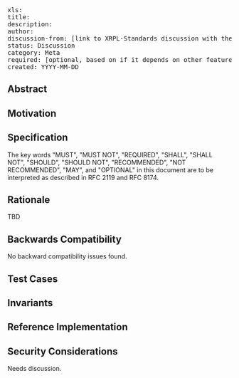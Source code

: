 <pre>
xls: <XLS number>
title: <The title is a few words, not a complete sentence>
description: <Description is one full (short) sentence>
author: <a comma separated list of the author(s)>
discussion-from: [link to XRPL-Standards discussion with the same XLS number]
status: Discussion
category: Meta
required: [optional, based on if it depends on other features]
created: YYYY-MM-DD
</pre>

<!--
  This is the suggested template for new XLS specifications. After you have filled in the requisite fields, please delete these comments.
  
  The requirements to sections depend on the type of proposal. For example, amendments require some information that may not be relevant for other kinds of proposals. Please adapt the template as appropriate.

  The title should be 44 characters or less.

  TODO: Remove this comment before submitting
-->

## Abstract

<!--
  The Abstract is a multi-sentence (short paragraph) technical summary. This should be a very terse and human-readable version of the specification section. Someone should be able to read only the abstract to get the gist of what this specification does.

  TODO: Remove this comment before submitting
-->

## Motivation

<!--
  This section is optional.

  The motivation section should include a description of any nontrivial problems the XLS solves. It should not describe how it solves those problems, unless it is not immediately obvious. It should not describe why the XLS should be made into a standard, unless it is not immediately obvious.

  With a few exceptions, external links are not necessary in this section. If you feel that a particular resource would demonstrate a compelling case for the XLS, then save it as a printer-friendly PDF, put it in the folder with this XLS, and link to that copy.

  TODO: Remove this comment before submitting
-->

## Specification

<!--
  The Specification section should describe the syntax and semantics of any new feature. The specification should be detailed enough to allow competing, interoperable implementations.

  It is recommended to follow RFC 2119 and RFC 8170. Do not remove the key word definitions if RFC 2119 and RFC 8170 are followed.

  TODO: Remove this comment before submitting
-->

The key words "MUST", "MUST NOT", "REQUIRED", "SHALL", "SHALL NOT", "SHOULD", "SHOULD NOT", "RECOMMENDED", "NOT RECOMMENDED", "MAY", and "OPTIONAL" in this document are to be interpreted as described in RFC 2119 and RFC 8174.

<!--
The following is an example of how you can document new transactions, ledger entry types, and fields:

#### **`<entry name>`** ledger entry

<High level overview, explaining the object>

##### Fields

<Any explanatory text about the fields overall>

---

| Field Name        | Required?        |  JSON Type      | Internal Type     |
|-------------------|:----------------:|:---------------:|:-----------------:|
| `<field name>` | :heavy_check_mark: | `<string, number, object, array, boolean>` | `<UINT128, UINT160, UINT256, ...>` |

<Any explanatory text about specific fields. For example, if an object must contain exactly one of three fields, note that here.>

###### Flags

> | Flag Name            | Flag Value  | Description |
>|:---------------------:|:-----------:|:------------|
>| `lsf<flag name>` | `0x0001`| <flag description> |

<Any explanatory text about specific flags>

For "Internal Type", most fields should use existing types defined in the XRPL binary format's type list here: https://xrpl.org/docs/references/protocol/binary-format#type-list . If a new type must be defined, add a separate section describing the rationale for the type, its binary format, and JSON representation.

When defining transactions, please identify any potential error scenarios. If a transaction can fail with a `tec`-class result code, specify the appropriate code. Remember that tec codes are immutable ledger entries, so changing them can cause compatibility issues with older data. Additionally, as tec codes are limited in number, it's best to reuse existing codes whenever possible. While error code details may be initially vague or incomplete, they should be refined as the proposal progresses through the candidate specification process.
-->

## Rationale

<!--
  The rationale fleshes out the specification by describing what motivated the design and why particular design decisions were made. It should describe alternate designs that were considered and related work, e.g. how the feature is supported in other languages.

  The current placeholder is acceptable for a draft.

  TODO: Remove this comment before submitting
-->

TBD

## Backwards Compatibility

<!--

  This section is optional.

  All XLS specs that introduce backwards incompatibilities must include a section describing these incompatibilities and their severity. This section must explain how the author proposes to deal with these incompatibilities. Submissions without a sufficient backwards compatibility treatise may be rejected outright.

  The current placeholder is acceptable for a draft.

  TODO: Remove this comment before submitting
-->

No backward compatibility issues found.

## Test Cases

<!--
  This section is optional.

  The Test Cases section should include expected input/output pairs, but may include a succinct set of executable tests. It should not include project build files. No new requirements may be be introduced here (meaning an implementation following only the Specification section should pass all tests here.)
  If the test suite is too large to reasonably be included inline, then consider adding it as one or more files in the folder with this XLS. External links are discouraged.

  TODO: Remove this comment before submitting
-->

## Invariants

<!--
  This section is optional, but recommended.

Invariants are fundamental rules governing a feature's behavior that must always hold true. They define the boundaries of expected behavior and the underlying assumptions of the design. If a situation violates an invariant, it can be classified as unintended behavior, aiding in bug detection and prevention. The XRP Ledger's code incorporates invariant checks to prevent transactions from executing if they would violate an invariant rule, thereby safeguarding the ledger's immutable history from erroneous or corrupted data. While the invariants specified here can be used to create invariant checks, some may be impractical to verify at runtime.

  TODO: Remove this comment before submitting

-->

## Reference Implementation

<!--
  This section is optional.

  The Reference Implementation section should include a minimal implementation that assists in understanding or implementing this specification. It should not include project build files. The reference implementation is not a replacement for the Specification section, and the proposal should still be understandable without it.
  If the reference implementation is too large to reasonably be included inline, then consider adding it as one or more files in the folder with this XLS. External links are discouraged.

  TODO: Remove this comment before submitting
-->

## Security Considerations

<!--
  All XLS documents must contain a section that discusses the security implications/considerations relevant to the proposed change. Include information that might be important for security discussions, surfaces risks, and can be used throughout the lifecycle of the proposal. For example, include security-relevant design decisions, concerns, important discussions, implementation-specific guidance and pitfalls, an outline of threats and risks, and how they are being addressed. Submissions missing the "Security Considerations" section may be rejected.

  The current placeholder is acceptable for a draft.

  TODO: Remove this comment before submitting
-->

Needs discussion.

